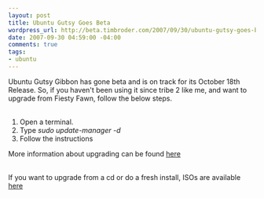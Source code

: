 ```yaml
--- 
layout: post
title: Ubuntu Gutsy Goes Beta
wordpress_url: http://beta.timbroder.com/2007/09/30/ubuntu-gutsy-goes-beta/
date: 2007-09-30 04:59:00 -04:00
comments: true
tags: 
- ubuntu
---
```

Ubuntu Gutsy Gibbon has gone beta and is on track for its October 18th Release.  So, if you haven't been using it since tribe 2 like me, and want to upgrade from Fiesty Fawn, follow the below steps.
<br /><br />

<ol>
<li>Open a terminal.</li>
<li>Type <i>sudo update-manager -d</i></li>
<li>Follow the instructions</li>
</ol>
More information about upgrading can be found <a href="https://help.ubuntu.com/community/GutsyUpgrades">here</a><br /><br />

If you want to upgrade from a cd or do a fresh install, ISOs are available <a href="http://releases.ubuntu.com/releases/7.10/">here</a>
